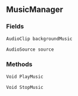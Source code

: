 ## MusicManager
> 
### Fields
```cs
AudioClip backgroundMusic
```
```cs
AudioSource source
```

### Methods
```cs
Void PlayMusic
```
```cs
Void StopMusic
```

